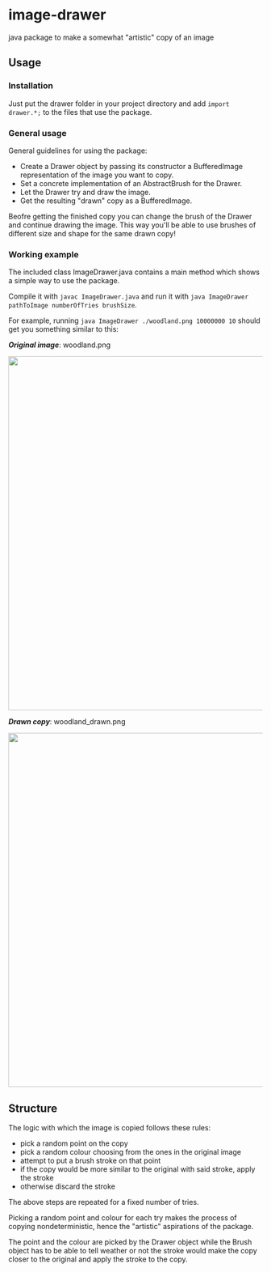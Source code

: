 # image-drawer
java package to make a somewhat "artistic" copy of an image

## Usage

### Installation
Just put the drawer folder in your project directory and add `import drawer.*;` to the files that use the package.

### General usage
General guidelines for using the package:

- Create a Drawer object by passing its constructor a BufferedImage representation of the image you want to copy.
- Set a concrete implementation of an AbstractBrush for the Drawer.
- Let the Drawer try and draw the image.
- Get the resulting "drawn" copy as a BufferedImage.

Beofre getting the finished copy you can change the brush of the Drawer and continue drawing the image.
This way you'll be able to use brushes of different size and shape for the same drawn copy!

### Working example
The included class ImageDrawer.java contains a main method which shows a simple way to use the package.

Compile it with `javac ImageDrawer.java` and run it with `java ImageDrawer pathToImage numberOfTries brushSize`.

For example, running `java ImageDrawer ./woodland.png 10000000 10` should get you something similar to this:

***Original image***: woodland.png

<img src="https://i.imgur.com/YhhLDK2.jpg" width="700">

***Drawn copy***: woodland_drawn.png

<img src="https://i.imgur.com/83sPhFC.jpg" width="700">


## Structure
The logic with which the image is copied follows these rules:
- pick a random point on the copy
- pick a random colour choosing from the ones in the original image
- attempt to put a brush stroke on that point
- if the copy would be more similar to the original with said stroke, apply the stroke
- otherwise discard the stroke

The above steps are repeated for a fixed number of tries.

Picking a random point and colour for each try makes the process of copying nondeterministic,
hence the "artistic" aspirations of the package.

The point and the colour are picked by the Drawer object
while the Brush object has to be able to tell weather or not the stroke would make the copy closer to the original and apply the stroke to the copy.
